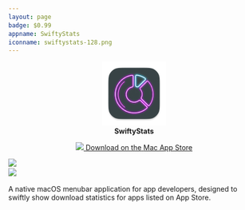 ```yaml
---
layout: page
badge: $0.99
appname: SwiftyStats
iconname: swiftystats-128.png
---
```

<p align="center">
  <img class="app-icon" src="./assets/img/swiftystats-128.png">
  <br>
  <span style="font-weight: bold;">SwiftyStats</span>
</p>

<p align="center">
  <a class="appstore-badge" href="https://apps.apple.com/us/app/pullbarpro/id6482977831?mt=12&amp;itsct=apps_box_badge&amp;itscg=30200">
    <img class="appstore-badge__icon" src="{{ site.url | append: site.baseurl}}/assets/img/badges/apple.svg">
    <span class="appstore-badge__text">Download on the</span>
    <span class="appstore-badge__storename">Mac App Store</span>
  </a>
</p>

<div class="row">
  <div class="col m8 offset-m2">
  <div class="col m6">
  <img class="rounded-corners" src="{{ site.url | append: site.baseurl}}/assets/img/screenshots/swifty-stats/swifty-stats-3.png">
  </div>
  <div class="col m6">
  <img class="rounded-corners" src="{{ site.url | append: site.baseurl}}/assets/img/screenshots/swifty-stats/swifty-stats-2.png">
  </div>
  </div>
</div>

A native macOS menubar application for app developers, designed to swiftly show download statistics for apps listed on App Store. 
